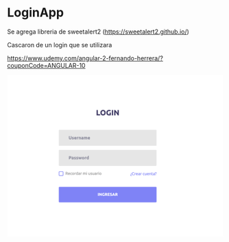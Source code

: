 # LoginApp

Se agrega libreria de sweetalert2 (https://sweetalert2.github.io/)

Cascaron de un login que se utilizara

https://www.udemy.com/angular-2-fernando-herrera/?couponCode=ANGULAR-10


![](https://github.com/Klerith/angular-login-demoapp/blob/master/src/assets/images/demo.png?raw=true)
